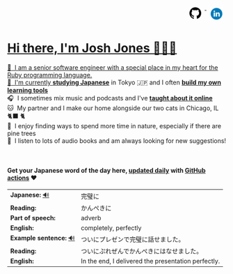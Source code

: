 <div align="right">
  <a href="https://www.github.com/jhunschejones">
    <img src="https://github.com/jhunschejones/jhunschejones/blob/main/images/github_logo.png" alt="GitHub" name="My code" height="27" style="vertical-align: top; margin: 8px; text-decoration: none;">
  </a>
  <a href="https://www.linkedin.com/in/jhunschejones" target="_blank">
    <img src="https://github.com/jhunschejones/jhunschejones/blob/main/images/linkedin_logo.png" alt="LinkedIn" height="30" style="vertical-align:top; margin: 8px; text-decoration: none;">
  <!--</a>
  <a href="https://jhunschejones.medium.com" target="_blank">
    <img src="https://github.com/jhunschejones/jhunschejones/blob/main/images/medium_logo.png" alt="Medium" name="My blog" height="27" style="vertical-align: top; margin: 8px; text-decoration: none;">
  </a>-->
</div>

# Hi there, I'm Josh Jones 🙇🏼‍♂️

:office: &nbsp;I am a senior software engineer with a special place in my heart for the Ruby programming language.<br/>
:seedling: &nbsp;I'm currently [**studying Japanese**](https://github.com/stars/jhunschejones/lists/japanese-language-learning) in Tokyo 🇯🇵 and I often [**build my own learning tools**](https://github.com/stars/jhunschejones/lists/japanese-language-learning)<br/>
:headphones: &nbsp;I sometimes mix music and podcasts and I've [**taught about it online**](https://www.musiclikeyoumeanit.com/blogs)<br/>
:cat: &nbsp;My partner and I make our home alongside our two cats in Chicago, IL 🐈‍⬛ 🐈 <br/>
:evergreen_tree: &nbsp;I enjoy finding ways to spend more time in nature, especially if there are pine trees<br/>
:book: &nbsp;I listen to lots of audio books and am always looking for new suggestions!<br/>

<!--
## Experience
<a href="https://github.com/jhunschejones">
  <img align="center" src="https://github-readme-stats.vercel.app/api?username=jhunschejones&hide=issues&show_icons=true" />
</a><br/>
<a href="https://github.com/jhunschejones">
  <img align="center" src="https://github-readme-stats.vercel.app/api/top-langs/?username=jhunschejones&hide=scss,less&layout=compact" />
</a><br/>
-->

<br/>

<div align="left">

#### Get your Japanese word of the day here, [updated daily](https://github.com/jhunschejones/jhunschejones/blob/main/wotd.rb) with [GitHub actions](https://github.com/jhunschejones/jhunschejones/blob/main/.github/workflows/readme_update.yml) ❤️

<!-- START WORD OF THE DAY -->
<table>
  <tr><td><strong>Japanese:</strong> <a href="https://wotd.transparent.com/japanese/2021/words/JPNjp_00274.mp3">🔊</a></td><td>完璧に</td></tr>
  <tr><td><strong>Reading:</strong></td><td>かんぺきに</td></tr>
  <tr><td><strong>Part of speech:</strong></td><td>adverb</td></tr>
  <tr><td><strong>English:</strong></td><td>completely, perfectly</td></tr>
  <tr><td><strong>Example sentence:</strong> <a href="https://wotd.transparent.com/japanese/2021/sentences/JPNjp_00640.mp3">🔊</a></td><td>ついにプレゼンで完璧に話せました。</td></tr>
  <tr><td><strong>Reading:</strong></td><td>ついにぷれぜんでかんぺきにはなせました。</td></tr>
  <tr><td><strong>English:</strong></td><td>In the end, I delivered the presentation perfectly.</td></tr>
</table>
<!-- END WORD OF THE DAY -->
</div>
